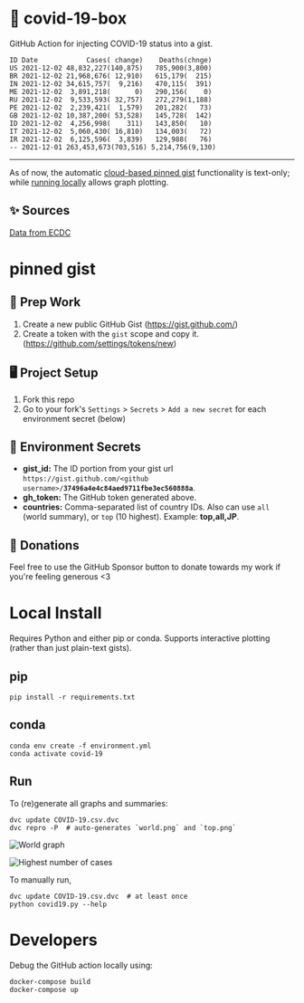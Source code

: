 # 🏥 covid-19-box

GitHub Action for injecting COVID-19 status into a gist.

```
ID Date            Cases( change)    Deaths(chnge)
US 2021-12-02 48,832,227(140,875)   785,900(3,800)
BR 2021-12-02 21,968,676( 12,910)   615,179(  215)
IN 2021-12-02 34,615,757(  9,216)   470,115(  391)
ME 2021-12-02  3,891,218(      0)   290,156(    0)
RU 2021-12-02  9,533,593( 32,757)   272,279(1,188)
PE 2021-12-02  2,239,421(  1,579)   201,282(   73)
GB 2021-12-02 10,387,200( 53,528)   145,728(  142)
ID 2021-12-02  4,256,998(    311)   143,850(   10)
IT 2021-12-02  5,060,430( 16,810)   134,003(   72)
IR 2021-12-02  6,125,596(  3,839)   129,988(   76)
-- 2021-12-01 263,453,673(703,516) 5,214,756(9,130)
```

---

As of now, the automatic [cloud-based pinned gist](#pinned-gist) functionality is text-only;
while [running locally](#local-install) allows graph plotting.

## ✨ Sources

[Data from ECDC](https://www.ecdc.europa.eu/en/publications-data/download-todays-data-geographic-distribution-covid-19-cases-worldwide)

# pinned gist

## 🎒 Prep Work
1. Create a new public GitHub Gist (https://gist.github.com/)
1. Create a token with the `gist` scope and copy it. (https://github.com/settings/tokens/new)

## 🖥 Project Setup
1. Fork this repo
1. Go to your fork's `Settings` > `Secrets` > `Add a new secret` for each environment secret (below)

## 🤫 Environment Secrets
- **gist_id:** The ID portion from your gist url `https://gist.github.com/<github username>/`**`37496a4e4c84aed9711fbe3ec560888a`**.
- **gh_token:** The GitHub token generated above.
- **countries:** Comma-separated list of country IDs. Also can use `all` (world summary), or `top` (10 highest). Example: **top,all,JP**.

## 💸 Donations

Feel free to use the GitHub Sponsor button to donate towards my work if you're feeling generous <3

# Local Install

Requires Python and either pip or conda. Supports interactive plotting (rather than just plain-text gists).

## pip

```
pip install -r requirements.txt
```

## conda

```
conda env create -f environment.yml
conda activate covid-19
```

## Run

To (re)generate all graphs and summaries:

```
dvc update COVID-19.csv.dvc
dvc repro -P  # auto-generates `world.png` and `top.png`
```

![World graph](world.png)

![Highest number of cases](top.png)

To manually run,

```
dvc update COVID-19.csv.dvc  # at least once
python covid19.py --help
```

# Developers

Debug the GitHub action locally using:

```
docker-compose build
docker-compose up
```
